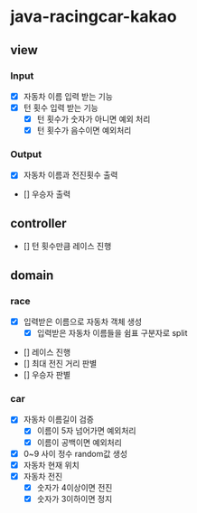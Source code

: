 # java-racingcar-kakao


## view
### Input
* [x] 자동차 이름 입력 받는 기능
* [x] 턴 횟수 입력 받는 기능
  * [x] 턴 횟수가 숫자가 아니면 예외 처리
  * [x] 턴 횟수가 음수이면 예외처리

### Output
* [x] 자동차 이름과 전진횟수 출력
* [] 우승자 출력

## controller
* [] 턴 횟수만큼 레이스 진행

## domain
### race
* [x] 입력받은 이름으로 자동차 객체 생성
  * [x] 입력받은 자동차 이름들을 쉼표 구분자로 split
* [] 레이스 진행
* [] 최대 전진 거리 판별
* [] 우승자 판별

### car
* [x] 자동차 이름길이 검증
  * [x] 이름이 5자 넘어가면 예외처리
  * [x] 이름이 공백이면 예외처리
* [x] 0~9 사이 정수 random값 생성
* [x] 자동차 현재 위치
* [x] 자동차 전진
  * [x] 숫자가 4이상이면 전진
  * [x] 숫자가 3이하이면 정지
